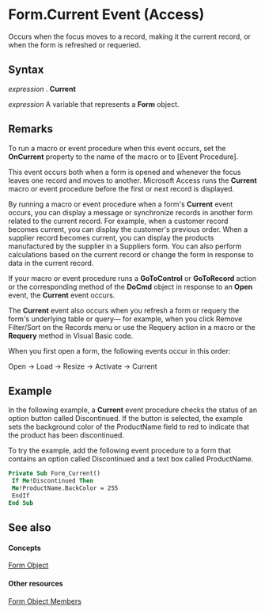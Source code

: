 
# Form.Current Event (Access)

Occurs when the focus moves to a record, making it the current record, or when the form is refreshed or requeried.


## Syntax

 _expression_ . **Current**

 _expression_ A variable that represents a **Form** object.


## Remarks

To run a macro or event procedure when this event occurs, set the  **OnCurrent** property to the name of the macro or to [Event Procedure].

This event occurs both when a form is opened and whenever the focus leaves one record and moves to another. Microsoft Access runs the  **Current** macro or event procedure before the first or next record is displayed.

By running a macro or event procedure when a form's  **Current** event occurs, you can display a message or synchronize records in another form related to the current record. For example, when a customer record becomes current, you can display the customer's previous order. When a supplier record becomes current, you can display the products manufactured by the supplier in a Suppliers form. You can also perform calculations based on the current record or change the form in response to data in the current record.

If your macro or event procedure runs a  **GoToControl** or **GoToRecord** action or the corresponding method of the **DoCmd** object in response to an **Open** event, the **Current** event occurs.

The  **Current** event also occurs when you refresh a form or requery the form's underlying table or query— for example, when you click Remove Filter/Sort on the Records menu or use the Requery action in a macro or the **Requery** method in Visual Basic code.

When you first open a form, the following events occur in this order:

Open → Load → Resize → Activate → Current


## Example

In the following example, a  **Current** event procedure checks the status of an option button called Discontinued. If the button is selected, the example sets the background color of the ProductName field to red to indicate that the product has been discontinued.

To try the example, add the following event procedure to a form that contains an option called Discontinued and a text box called ProductName.




```vb
Private Sub Form_Current() 
 If Me!Discontinued Then 
 Me!ProductName.BackColor = 255 
 EndIf 
End Sub 

```


## See also


#### Concepts


[Form Object](72ef9219-142b-b690-b696-3eba9a5d4522.md)
#### Other resources


[Form Object Members](e1976b58-28ca-8f76-cdf3-6732cb06ce6c.md)
